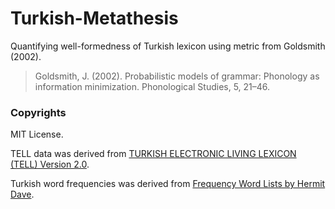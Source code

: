Turkish-Metathesis
==================

Quantifying well-formedness of Turkish lexicon using metric from Goldsmith (2002).

> Goldsmith, J. (2002). Probabilistic models of grammar: Phonology as information minimization. Phonological Studies, 5, 21–46.

### Copyrights

MIT License.

TELL data was derived from [TURKISH ELECTRONIC LIVING LEXICON (TELL) Version 2.0](http://linguistics.berkeley.edu/TELL/).

Turkish word frequencies was derived from [Frequency Word Lists by Hermit Dave](http://invokeit.wordpress.com/frequency-word-lists/).
